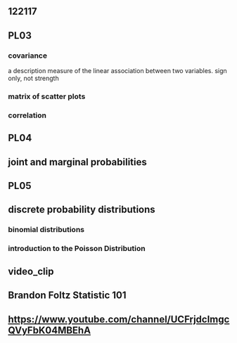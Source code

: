 
## 122117

## PL03
### covariance
a description measure of the linear association between two variables.
sign only, not strength

### matrix of scatter plots

### correlation

## PL04
## joint and marginal probabilities

## PL05
## discrete probability distributions
### binomial distributions
### introduction to the Poisson Distribution


## video_clip
## Brandon Foltz Statistic 101
## https://www.youtube.com/channel/UCFrjdcImgcQVyFbK04MBEhA